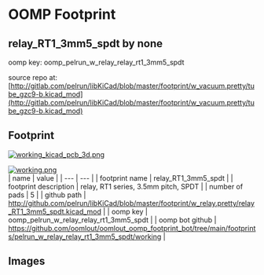 # OOMP Footprint  
## relay_RT1_3mm5_spdt  by none  
  
oomp key: oomp_pelrun_w_relay_relay_rt1_3mm5_spdt  
  
source repo at: [http://gitlab.com/pelrun/libKiCad/blob/master/footprint/w_vacuum.pretty/tube_gzc9-b.kicad_mod](http://gitlab.com/pelrun/libKiCad/blob/master/footprint/w_vacuum.pretty/tube_gzc9-b.kicad_mod)  
## Footprint  
  
[![working_kicad_pcb_3d.png](working_kicad_pcb_3d_600.png)](working_kicad_pcb_3d.png)  
  
[![working.png](working_600.png)](working.png)  
| name | value | 
| --- | --- | 
| footprint name | relay_RT1_3mm5_spdt | 
| footprint description | relay, RT1 series, 3.5mm pitch, SPDT | 
| number of pads | 5 | 
| github path | http://github.com/pelrun/libKiCad/blob/master/footprint/w_relay.pretty/relay_RT1_3mm5_spdt.kicad_mod | 
| oomp key | oomp_pelrun_w_relay_relay_rt1_3mm5_spdt | 
| oomp bot github | https://github.com/oomlout/oomlout_oomp_footprint_bot/tree/main/footprints/pelrun_w_relay_relay_rt1_3mm5_spdt/working | 
## Images  
